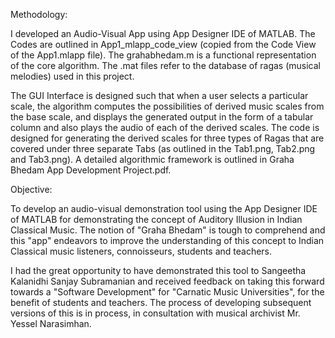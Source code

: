 Methodology:

I developed an Audio-Visual App using App Designer IDE of MATLAB.  The Codes are outlined in App1_mlapp_code_view (copied from the Code View of the App1.mlapp file). The grahabhedam.m is a functional representation of the core algorithm. The .mat files refer to the database of ragas (musical melodies) used in this project.

The GUI Interface is designed such that when a user selects a particular scale, the algorithm computes the possibilities of derived music scales from the base scale, and displays the generated output in the form of a tabular column and also plays the audio of each of the derived scales. The code is designed for generating the derived scales for three types of Ragas that are covered under three separate Tabs (as outlined in the Tab1.png, Tab2.png and Tab3.png). A detailed algorithmic framework is outlined in Graha Bhedam App Development Project.pdf.


Objective:

To develop an audio-visual demonstration tool using the App Designer IDE of MATLAB for demonstrating the concept of Auditory Illusion in Indian Classical Music. The notion of "Graha Bhedam" is tough to comprehend and this "app" endeavors to improve the understanding of this concept to Indian Classical music listeners, connoisseurs, students and teachers.

I had the great opportunity to have demonstrated this tool to Sangeetha Kalanidhi Sanjay Subramanian and received feedback on taking this forward towards a "Software Development" for "Carnatic Music Universities", for the benefit of students and teachers. The process of developing subsequent versions of this is in process, in consultation with musical archivist Mr. Yessel Narasimhan.
